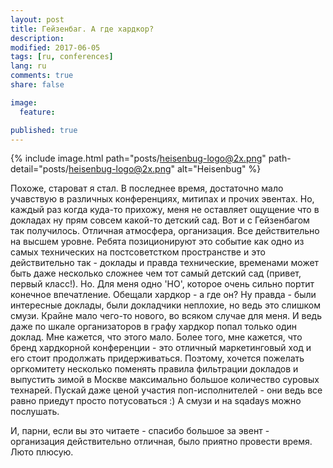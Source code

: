 ```yaml
---
layout: post
title: Гейзенбаг. А где хардкор?
description:
modified: 2017-06-05
tags: [ru, conferences]
lang: ru
comments: true
share: false

image:
  feature:

published: true
---
```

{% include image.html path="posts/heisenbug-logo@2x.png" path-detail="posts/heisenbug-logo@2x.png" alt="Heisenbug" %}

Похоже, староват я стал. В последнее время, достаточно мало учавствую в различных конференциях, митипах и прочих эвентах. Но, каждый раз когда куда-то прихожу, меня не оставляет ощущение что в докладах ну прям совсем какой-то детский сад. Вот и с Гейзенбагом так получилось. Отличная атмосфера, организация. Все действительно на высшем уровне. Ребята позиционируют это событие как одно из самых технических на постсоветстком пространстве и это действительно так - доклады и правда технические, временами может быть даже несколько сложнее чем тот самый детский сад (привет, первый класс!). Но. Для меня одно 'НО', которое очень сильно портит конечное впечатление. Обещали хардкор - а где он? Ну правда - были интересные доклады, были докладчики неплохие, но ведь это слишком смузи. Крайне мало чего-то нового, во всяком случае для меня. И ведь даже по шкале организаторов в графу хардкор попал только один доклад. Мне кажется, что этого мало. Более того, мне кажется, что бренд хардкорной конференции - это отличный маркетинговый ход и его стоит продолжать придерживаться. Поэтому, хочется пожелать оргкомитету несколько поменять правила фильтрации докладов и выпустить зимой в Москве максимально большое количество суровых технарей. Пускай даже ценой участия поп-исполнителей - они ведь все равно приедут просто потусоваться :) А смузи и на sqadays можно послушать.

И, парни, если вы это читаете - спасибо большое за эвент - организация действительно отличная, было приятно провести время. Люто плюсую.
